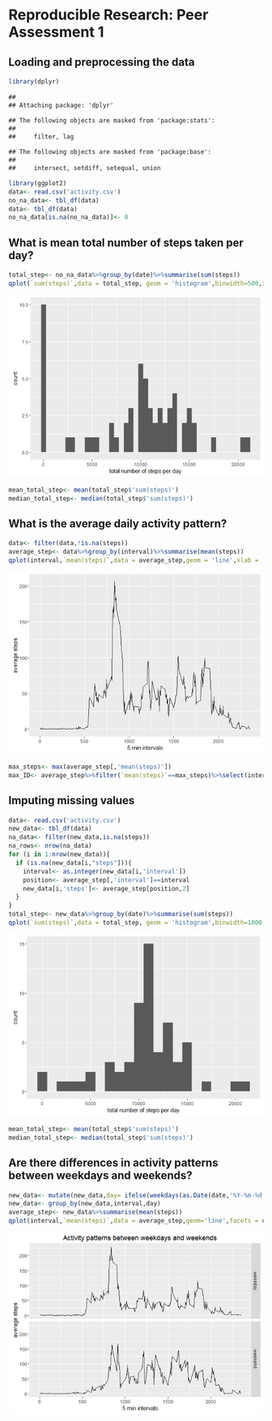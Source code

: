 # Reproducible Research: Peer Assessment 1


## Loading and preprocessing the data

```r
library(dplyr)
```

```
## 
## Attaching package: 'dplyr'
```

```
## The following objects are masked from 'package:stats':
## 
##     filter, lag
```

```
## The following objects are masked from 'package:base':
## 
##     intersect, setdiff, setequal, union
```

```r
library(ggplot2)
data<- read.csv('activity.csv')
no_na_data<- tbl_df(data)
data<- tbl_df(data)
no_na_data[is.na(no_na_data)]<- 0
```

## What is mean total number of steps taken per day?

```r
total_step<- no_na_data%>%group_by(date)%>%summarise(sum(steps))
qplot(`sum(steps)`,data = total_step, geom = 'histogram',binwidth=500,xlab = 'total number of steps per day')
```

![](PA1_template_files/figure-html/average_steps_per_day-1.png)<!-- -->

```r
mean_total_step<- mean(total_step$'sum(steps)')
median_total_step<- median(total_step$'sum(steps)')
```


## What is the average daily activity pattern?

```r
data<- filter(data,!is.na(steps))
average_step<- data%>%group_by(interval)%>%summarise(mean(steps))
qplot(interval,`mean(steps)`,data = average_step,geom = 'line',xlab = '5 min intervals',ylab = 'average steps')
```

![](PA1_template_files/figure-html/average_daliy_activities-1.png)<!-- -->

```r
max_steps<- max(average_step[,'mean(steps)'])
max_ID<- average_step%>%filter(`mean(steps)`==max_steps)%>%select(interval)
```


## Imputing missing values

```r
data<- read.csv('activity.csv')
new_data<- tbl_df(data)
na_data<- filter(new_data,is.na(steps))
na_rows<- nrow(na_data)
for (i in 1:nrow(new_data)){
  if (is.na(new_data[i,"steps"])){
    interval<- as.integer(new_data[i,'interval'])
    position<- average_step[,'interval']==interval
    new_data[i,'steps']<- average_step[position,2]
  }
}
total_step<- new_data%>%group_by(date)%>%summarise(sum(steps))
qplot(`sum(steps)`,data = total_step, geom = 'histogram',binwidth=1000,xlab = 'total number of steps per day')
```

![](PA1_template_files/figure-html/imputing_mission_value-1.png)<!-- -->

```r
mean_total_step<- mean(total_step$'sum(steps)')
median_total_step<- median(total_step$'sum(steps)')
```


## Are there differences in activity patterns between weekdays and weekends?

```r
new_data<- mutate(new_data,day= ifelse(weekdays(as.Date(date,'%Y-%m-%d'))%in%c('Saturday','Sunday'),'weekend','weekday'))
new_data<- group_by(new_data,interval,day)
average_step<- new_data%>%summarise(mean(steps))
qplot(interval,`mean(steps)`,data = average_step,geom='line',facets = day~.,xlab = '5 min intervals',ylab = 'average steps',main = 'Activity patterns between weekdays and weekends')
```

![](PA1_template_files/figure-html/weekday_vs_weekend_pattern-1.png)<!-- -->
